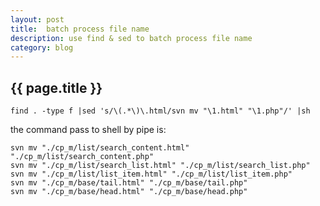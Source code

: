 ```yaml
---
layout: post
title:  batch process file name
description: use find & sed to batch process file name
category: blog
---
```

<h2> {{ page.title }} </h2>

    find . -type f |sed 's/\(.*\)\.html/svn mv "\1.html" "\1.php"/' |sh

the command pass to shell by pipe is:

    svn mv "./cp_m/list/search_content.html" "./cp_m/list/search_content.php"
    svn mv "./cp_m/list/search_list.html" "./cp_m/list/search_list.php"
    svn mv "./cp_m/list/list_item.html" "./cp_m/list/list_item.php"
    svn mv "./cp_m/base/tail.html" "./cp_m/base/tail.php"
    svn mv "./cp_m/base/head.html" "./cp_m/base/head.php"
